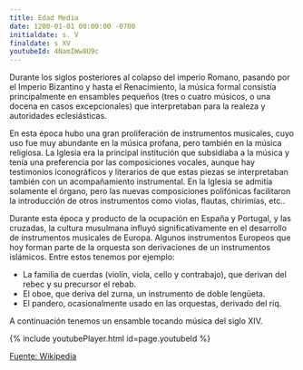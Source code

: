 ```yaml
---
title: Edad Media
date: 1200-01-01 00:00:00 -0700
initialdate: s. V
finaldate: s XV
youtubeId: 4NamIWw8U9c
---
```


Durante los siglos posteriores al colapso del imperio Romano, pasando por el Imperio Bizantino y hasta el Renacimiento, la música formal consistía principalmente en ensambles pequeños (tres o cuatro músicos, o una docena en casos excepcionales) que interpretaban para la realeza y autoridades eclesiásticas.
  
En esta época hubo una gran proliferación de instrumentos musicales, cuyo uso fue muy abundante en la música profana, pero también en la música religiosa. La Iglesia era la principal institución que subsidiaba a la música y tenía una preferencia por las composiciones vocales, aunque hay testimonios iconográficos y literarios de que estas piezas se interpretaban también con un acompañamiento instrumental. En la Iglesia se admitía solamente el órgano, pero las nuevas composiciones polifónicas facilitaron la introducción de otros instrumentos como violas, flautas, chirimías, etc..

Durante esta época y producto de la ocupación en España y Portugal, y las cruzadas, la cultura musulmana influyó significativamente en el desarrollo de instrumentos musicales de Europa. Algunos instrumentos Europeos que hoy forman parte de la orquesta son derivaciones de un instrumentos islámicos. Entre estos tenemos por ejemplo:
* La familia de cuerdas (violín, viola, cello y contrabajo), que derivan del rebec y su precursor el rebab.
* El oboe, que deriva del zurna, un instrumento de doble lengüeta.
* El pandero, ocasionalmente usado en las orquestas, derivado del riq.

A continuación tenemos un ensamble tocando música del siglo XIV. 
  
{% include youtubePlayer.html id=page.youtubeId %}
  
[Fuente: Wikipedia](https://es.wikipedia.org/wiki/M%C3%BAsica_de_la_Edad_Media#G%C3%A9neros_y_formas_musicales)